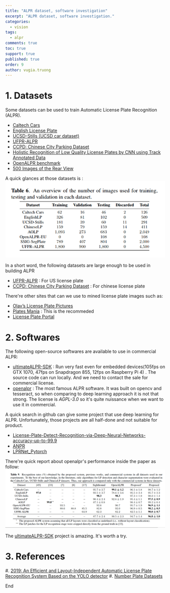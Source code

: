 ```yaml
---
title: "ALPR dataset, software investigation"
excerpt: "ALPR dataset, software investigation."
categories: 
  - vision
tags: 
  - alpr 
comments: true
toc: true
support: true
published: true
order: 9
author: vugia.truong
---
```



# 1. Datasets

Some datasets can be used to train Automatic License Plate Recognition (ALPR).

* [Caltech Cars](http://www.vision.caltech.edu/html-files/archive.html)
* [English License Plate](http://www.zemris.fer.hr/projects/LicensePlates/english/baza_slika.zip)
* [UCSD-Stills (UCSD car dataset)](http://vision.ucsd.edu/belongie-grp/research/carRec/car_data.html)
* [UFPR-ALPR](http://www.inf.ufpr.br/vri/databases/UFPR-ALPR.zip)
* [CCPD: Chinese City Parking Dataset](https://github.com/detectRecog/CCPD)
* [Holistic Recognition of Low Quality License Plates by CNN using Track Annotated Data](https://medusa.fit.vutbr.cz/traffic/research-topics/general-traffic-analysis/holistic-recognition-of-low-quality-license-plates-by-cnn-using-track-annotated-data-iwt4s-avss-2017/)
* [OpenALPR benchmark](https://github.com/openalpr/benchmarks/tree/master/endtoend/)
* [500 Images of the Rear View](http://www.zemris.fer.hr/projects/LicensePlates/english/results.shtml)


A quick glances at those datasets is : 
![examples](/assets/images/2020/ALPR_001_001.png)

In a short word, the following datasets are large enough to be used in building ALPR

* [UFPR-ALPR](http://www.inf.ufpr.br/vri/databases/UFPR-ALPR.zip)           : For US license plate
* [CCPD: Chinese City Parking Dataset](https://github.com/detectRecog/CCPD) : For chinese license plate

There're other sites that can we use to mined license plate images such as:

* [Olav’s License Plate Pictures](http://www.olavsplates.com/)
* [Plates Mania](http://platesmania.com/)  : This is the recommeded
* [License Plate Portal](http://plates.portal.free.fr/)

# 2. Softwares

The following open-source softwares are available to use in commercial ALPR: 

* [ultimateALPR-SDK](https://github.com/DoubangoTelecom/ultimateALPR-SDK/blob/master/LICENSE) : Run very fast even for embedded devices(105fps on GTX 1070, 47fps on Snapdragon 855, 12fps on Raspberry Pi 4) . The source code can run locally. And we need to contact the sale for commercial license. 
* [openalpr](https://github.com/openalpr/openalpr) : The most famous ALPR software. It was built on opencv and tesseract, so when comparing to deep learning approach it is not that strong. The license is *AGPL-3.0* so it's quite nuissance when we want to use it in commercial.

A quick search in github can give some project that use deep learning for ALPR. Unfortunately, those projects are all half-done and not suitable for product.

* [License-Plate-Detect-Recognition-via-Deep-Neural-Networks-accuracy-up-to-99.9](https://github.com/zhubenfu/License-Plate-Detect-Recognition-via-Deep-Neural-Networks-accuracy-up-to-99.9)
* [ANPR](https://github.com/GuiltyNeuron/ANPR)
* [LPRNet_Pytorch](https://github.com/sirius-ai/LPRNet_Pytorch)

There're quick report about openalpr's performance inside the paper as follow: 
![examples](/assets/images/2020/ALPR_001_002.png)

The [ultimateALPR-SDK](https://github.com/DoubangoTelecom/ultimateALPR-SDK/blob/master/LICENSE) project is amazing. It's worth a try. 

# 3. References

#. [2019: An Efficient and Layout-Independent Automatic License Plate
Recognition System Based on the YOLO detector](https://web.inf.ufpr.br/vri/wp-content/uploads/sites/7/2019/09/laroca2019efficient-arXiv.pdf)
#. [Number Plate Datasets](https://platerecognizer.com/number-plate-datasets/)

End
